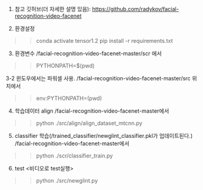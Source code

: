 1. 참고 깃허브(더 자세한 설명 있음): https://github.com/radykov/facial-recognition-video-facenet

2. 환경설정
>> conda activate tensor1.2
>> pip install -r requirements.txt

3. 환경변수
/facial-recognition-video-facenet-master/scr 에서 
>> PYTHONPATH=$(pwd)

3-2 윈도우에서는 파워셀 사용.
/facial-recognition-video-facenet-master/src 위치에서
>> env:PYTHONPATH=(pwd)

4. 학습데이터 align
/facial-recognition-video-facenet-master에서
>> python ./src/align/align_dataset_mtcnn.py 

5. classifier 학습(/trained_classifier/newglint_classifier.pkl가 업데이트된다.)
/facial-recognition-video-facenet-master에서
>> python ./scr/classifier_train.py

6. test
<비디오로 test실행>
>> python ./src/newglint.py
